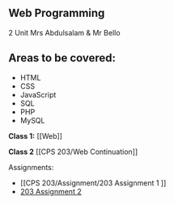 ## Web Programming
2 Unit
Mrs Abdulsalam & Mr Bello

## Areas to be covered:

-  HTML
- CSS
- JavaScript
- SQL
- PHP
- MySQL


**Class 1:**
[[Web]]

**Class 2**
[[CPS 203/Web Continuation]]

Assignments:
- [[CPS 203/Assignment/203 Assignment 1 ]]
- [203 Assignment 2](CPS%20203/Assignment/203%20Assignment%202.md)